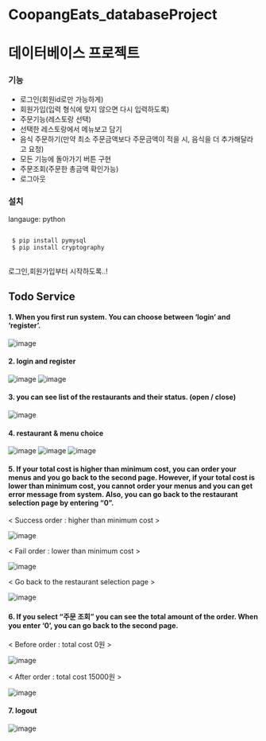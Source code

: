 # CoopangEats_databaseProject
# 데이터베이스 프로젝트

### 기능
- 로그인(회원id로만 가능하게)
- 회원가입(입력 형식에 맞지 않으면 다시 입력하도록)
- 주문기능(레스토랑 선택)
- 선택한 레스토랑에서 메뉴보고 담기
- 음식 주문하기(만약 최소 주문금액보다 주문금액이 적을 시, 음식을 더 추가해달라고 요청)
- 모든 기능에 돌아가기 버튼 구현
- 주문조회(주문한 총금액 확인가능)
- 로그아웃


### 설치
langauge: python
<pre>
<code>
 $ pip install pymysql
 $ pip install cryptography
</code>
</pre>

로그인,회원가입부터 시작하도록..!

## Todo Service
#### 1. When you first run system. You can choose between ‘login’ and ‘register’.
![image](https://user-images.githubusercontent.com/86701879/208558712-2d4f7b33-6d76-447e-8d45-f2d28083095c.png)

#### 2. login and register
![image](https://user-images.githubusercontent.com/86701879/208558740-4fe032cf-fdbe-471a-a8fc-0a8a735dafa6.png)
![image](https://user-images.githubusercontent.com/86701879/208558767-b143eaac-4ddd-40bf-98a9-b11c0f8f83ab.png)

#### 3. you can see list of the restaurants and their status. (open / close) 
![image](https://user-images.githubusercontent.com/86701879/208558901-9a3650cc-cc3b-44d6-88be-d95a2a14be2e.png)

#### 4. restaurant & menu choice
![image](https://user-images.githubusercontent.com/86701879/208558936-23b6feb1-d72e-40c4-90b6-1033959d5f15.png)
![image](https://user-images.githubusercontent.com/86701879/208558961-d68fc7ff-242d-4391-94ca-e476f43b5d4d.png)
![image](https://user-images.githubusercontent.com/86701879/208558969-1df3c23b-b862-4d79-9de4-e444b24a613a.png)

#### 5. If your total cost is higher than minimum cost, you can order your menus and you go back to the second page. However, if your total cost is lower than minimum cost, you cannot order your menus and you can get error message from system. Also, you can go back to the restaurant selection page by entering “0”.

< Success order : higher than minimum cost >

![image](https://user-images.githubusercontent.com/86701879/208559239-e513018e-1c00-4c91-b53f-05b0ba1590d6.png)

< Fail order : lower than minimum cost >

![image](https://user-images.githubusercontent.com/86701879/208559242-62dc64d7-a1aa-4bcb-b1ad-f9d0e4384890.png)

< Go back to the restaurant selection page >

![image](https://user-images.githubusercontent.com/86701879/208559283-2ddb75d6-9597-495d-9e8d-463abc4353c1.png)

#### 6. If you select “주문 조회” you can see the total amount of the order. When you enter ‘0’, you can go back to the second page.
< Before order : total cost 0원 >

![image](https://user-images.githubusercontent.com/86701879/208559330-25bf39f8-bf0b-439b-98c5-ab33c17a3aca.png)

< After order : total cost 15000원 >

![image](https://user-images.githubusercontent.com/86701879/208559340-393cf129-2e69-430d-8a56-b22cf8a36d22.png)

#### 7. logout
![image](https://user-images.githubusercontent.com/86701879/208559487-f9cbdcbb-72a6-49f3-9bc3-1bf2354f792f.png)











